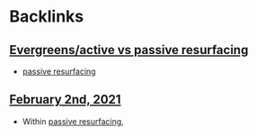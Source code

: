 
# Backlinks
## [Evergreens/active vs passive resurfacing](<Evergreens/active vs passive resurfacing.md>)
- [passive resurfacing](<passive resurfacing.md>)

## [February 2nd, 2021](<February 2nd, 2021.md>)
- Within [passive resurfacing](<passive resurfacing.md>),


